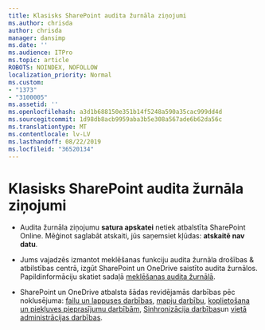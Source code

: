 ```yaml
---
title: Klasisks SharePoint audita žurnāla ziņojumi
ms.author: chrisda
author: chrisda
manager: dansimp
ms.date: ''
ms.audience: ITPro
ms.topic: article
ROBOTS: NOINDEX, NOFOLLOW
localization_priority: Normal
ms.custom:
- "1373"
- "3100005"
ms.assetid: ''
ms.openlocfilehash: a3d1b688150e351b14f5248a590a35cac999dd4d
ms.sourcegitcommit: 1d98db8acb9959aba3b5e308a567ade6b62da56c
ms.translationtype: MT
ms.contentlocale: lv-LV
ms.lasthandoff: 08/22/2019
ms.locfileid: "36520134"
---
```

# <a name="classic-sharepoint-audit-log-reports"></a>Klasisks SharePoint audita žurnāla ziņojumi

- Audita žurnāla ziņojumu **satura apskatei** netiek atbalstīta SharePoint Online. Mēģinot saglabāt atskaiti, jūs saņemsiet kļūdas: **atskaitē nav datu**.

- Jums vajadzēs izmantot meklēšanas funkciju audita žurnāla drošības & atbilstības centrā, izgūt SharePoint un OneDrive saistīto audita žurnālos. Papildinformāciju skatiet sadaļā [meklēšanas audita žurnālā](https://docs.microsoft.com/office365/securitycompliance/search-the-audit-log-in-security-and-compliance#search-the-audit-log).

- SharePoint un OneDrive atbalsta šādas revidējamās darbības pēc noklusējuma: [failu un lappuses darbības](https://docs.microsoft.com/office365/securitycompliance/search-the-audit-log-in-security-and-compliance#file-and-page-activities), [mapju darbību](https://docs.microsoft.com/office365/securitycompliance/search-the-audit-log-in-security-and-compliance#folder-activities), [koplietošana un piekļuves pieprasījumu darbībām](https://docs.microsoft.com/office365/securitycompliance/search-the-audit-log-in-security-and-compliance#sharing-and-access-request-activities), [Sinhronizācija darbības](https://docs.microsoft.com/office365/securitycompliance/search-the-audit-log-in-security-and-compliance#synchronization-activities)un [vietā administrācijas darbības](https://docs.microsoft.com/office365/securitycompliance/search-the-audit-log-in-security-and-compliance#site-administration-activities).
